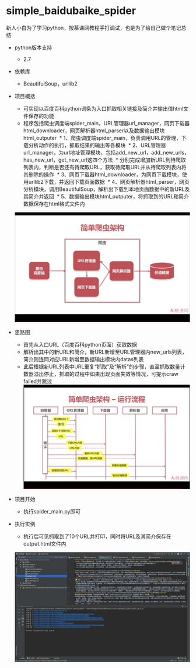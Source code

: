 # simple_baidubaike_spider
新人小白为了学习python，按慕课网教程手打调试，也是为了给自己做个笔记总结

* python版本支持
  * 2.7

* 依赖库
  * BeautifulSoup，urllib2
  
* 项目概括
  * 可实现以百度百科python词条为入口抓取相关链接及简介并输出值html文件保存的功能
  * 程序包括爬虫调度端spider_main，URL管理器url_manager，网页下载器html_downloader，网页解析器html_parser以及数据输出模块html_outputer
  * 1、爬虫调度端spider_main，负责调用URL的管理，下载分析动作的执行，抓取结果的输出等各模块
  * 2、URL管理器url_manager，为url地址管理模块，包括add_new_url，add_new_urls，has_new_url，get_new_url这四个方法
  * 分别完成增加新URL到待爬取列表内，判断是否还有待爬取URL，获取待爬取URL并从待爬取列表内将其删除的操作
  * 3、网页下载器html_downloader，为网页下载模块，使用urllib2下载，并返回下载页面数据
  * 4、网页解析器html_parser，网页分析模块，调用BeautifulSoup，解析出下载到本地页面数据中的新URL及其简介并返回
  * 5、数据输出模块html_outputer，将抓取到的URL和简介数据保存在html格式文件内
  
  ![image](https://github.com/KissAngeles/simple_baidubaike_spider/blob/master/%E6%95%B4%E4%BD%93%E7%BB%93%E6%9E%84.png)
  
* 思路图
  * 首先从入口URL（百度百科python页面）获取数据
  * 解析出其中的新URL和简介，新URL新增至URL管理器内new_urls列表，简介则连同对应URL新增至数据输出模块内datas列表
  * 此后根据新URL列表中URL重复“抓取”及“解析”的步骤，直至抓取数量计数器溢出停止，抓取的过程中如果出现页面失效等情况，可提示craw failed并跳过
  
  ![image](https://github.com/KissAngeles/simple_baidubaike_spider/blob/master/%E6%80%9D%E8%B7%AF%E5%9B%BE.png)
  
* 项目开始
  * 执行spider_main.py即可

* 执行实例
  * 执行后可见抓取到了10个URL并打印，同时将URL及其简介保存在output.html文件内
  
  ![image](https://github.com/KissAngeles/simple_baidubaike_spider/blob/master/test.png)
